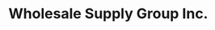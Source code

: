 ---
title: "Wholesale Supply Group Inc."
url: /jacksboro/wholesale-supply-group-inc/
shop: trade
---